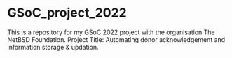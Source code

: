 # GSoC_project_2022
This is a repository for my GSoC 2022 project with the organisation The NetBSD Foundation. Project Title: Automating donor acknowledgement and information storage & updation.

